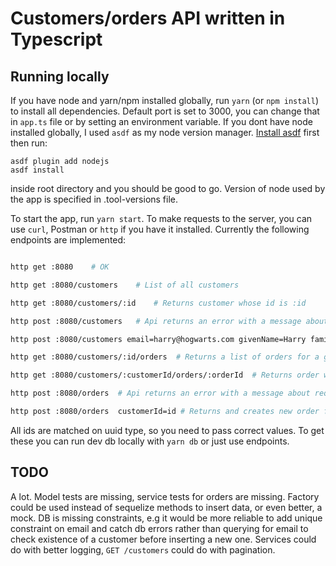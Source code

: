 # Customers/orders API written in Typescript

## Running locally

If you have node and yarn/npm installed globally, run ```yarn``` (or ```npm install```) to install all dependencies. Default port is set to 3000, you can change that in ```app.ts``` file or by setting an environment variable.
If you dont have node installed globally, I used ```asdf``` as my node version manager. [Install asdf](https://asdf-vm.com/guide/getting-started.html#_3-install-asdf) first then run:

```
asdf plugin add nodejs
asdf install
```
inside root directory and you should be good to go. Version of node used by the app is specified in .tool-versions file.

To start the app, run ```yarn start```. 
To make requests to the server, you can use ```curl```, Postman or ```http``` if you have it installed. Currently the following endpoints are implemented:

```sh

http get :8080    # OK

http get :8080/customers    # List of all customers

http get :8080/customers/:id    # Returns customer whose id is :id

http post :8080/customers   # Api returns an error with a message about required fields missing from payload

http post :8080/customers email=harry@hogwarts.com givenName=Harry familyName=Potter  # 201 Creates and returns new customer

http get :8080/customers/:id/orders  # Returns a list of orders for a given customer

http get :8080/customers/:customerId/orders/:orderId  # Returns order with :orderId for a customer with :customerId

http post :8080/orders  # Api returns an error with a message about required fields missing from payload

http post :8080/orders  customerId=id # Returns and creates new order for provided customerId
```

All ids are matched on uuid type, so you need to pass correct values. To get these you can run dev db locally with ```yarn db``` or just use endpoints.

## TODO

A lot. Model tests are missing, service tests for orders are missing. Factory could be used instead of sequelize methods to insert data, or even better, a mock. DB is missing constraints, e.g it would be more reliable to add unique constraint on email and catch db errors rather than querying for email to check existence of a customer before inserting a new one. Services could do with better logging, ```GET /customers``` could do with pagination.